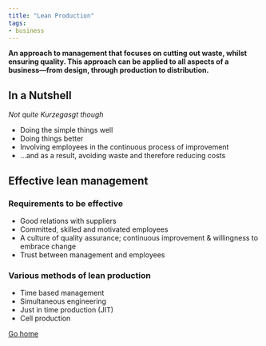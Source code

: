 ```yaml
---
title: "Lean Production"
tags:
- business
---
```


**An approach to management that focuses on cutting out waste, whilst ensuring quality. This approach can be applied to all aspects of a business—from design, through production to distribution.**

## In a Nutshell
*Not quite Kurzegasgt though*

- Doing the simple things well
- Doing things better
- Involving employees in the continuous process of improvement
- ...and as a result, avoiding waste and therefore reducing costs


## Effective lean management

### Requirements to be effective
- Good relations with suppliers
- Committed, skilled and motivated employees
- A culture of quality assurance; continuous improvement & willingness to embrace change
- Trust between management and employees

### Various methods of lean production
- Time based management
- Simultaneous engineering
- Just in time production (JIT)
- Cell production


[Go home](/)